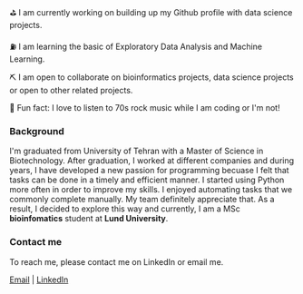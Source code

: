 ⛳ I am currently working on building up my Github profile with data science projects.

⛽ I am learning the basic of Exploratory Data Analysis and Machine Learning.

⛏ I am open to collaborate on bioinformatics projects, data science projects or open to other related projects.

🎵 Fun fact: I love to listen to 70s rock music while I am coding or I'm not!



### Background
I'm graduated from University of Tehran with a Master of Science in Biotechnology. After graduation, I worked at different companies and during years, I have developed a new passion for programming becuase I felt that tasks can be done in a timely and efficient manner. I started using Python more often in order to improve my skills. I enjoyed automating tasks that we commonly complete manually.  My team definitely appreciate that. As a result, I decided to explore this way and currently, I am a MSc **bioinfomatics** student at **Lund University**. 


### Contact me
To reach me, please contact me on LinkedIn or email me.

[Email](arash.darzian@outlook.com) | [LinkedIn](https://www.linkedin.com/in/arash-darzian)
